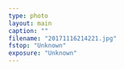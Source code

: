 ```yaml
---
type: photo
layout: main
caption: ""
filename: "20171116214221.jpg"
fstop: "Unknown"
exposure: "Unknown"
---
```

